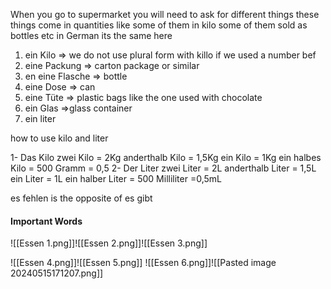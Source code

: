 When you go to supermarket you will need to ask for different things
these things come in quantities like some of them in kilo 
some of them sold as bottles etc
in German its the same here 

1. ein Kilo => we do not use plural form with killo if we used a number bef
2. eine Packung => carton package or similar 
3. en eine Flasche => bottle
4. eine Dose => can
5. eine Tüte => plastic bags like the one used with chocolate 
6. ein Glas =>glass container
7. ein liter


how to use kilo and liter

1- Das Kilo
	zwei Kilo = 2Kg
	anderthalb Kilo = 1,5Kg
	ein Kilo = 1Kg
	ein halbes Kilo = 500 Gramm = 0,5
2- Der Liter
	zwei Liter = 2L
	anderthalb Liter = 1,5L
	ein Liter = 1L
	ein halber Liter = 500 Milliliter =0,5mL

es fehlen is the opposite of es gibt


#### Important Words
![[Essen 1.png]]![[Essen 2.png]]![[Essen 3.png]]

![[Essen 4.png]]![[Essen 5.png]]
![[Essen 6.png]]![[Pasted image 20240515171207.png]]